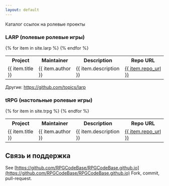 ```yaml
---
layout: default
---
```

Каталог ссылок на ролевые проекты

### LARP (полевые ролевые игры)

<table>
  <tr>
    <th>Project</th>
    <th>Maintainer</th>
    <th>Description</th>
    <th>Repo URL</th>
  </tr>
{% for item in site.larp %}
  <tr>
    <td>{{ item.title }}</td>
    <td>{{ item.author }}</td>
    <td>{{ item.description }} </td>
    <td><a href="{{ item.repo_url }}">{{ item.repo_url }}</a></td>
  </tr>
{% endfor %}
</table>

Другие: 
https://github.com/topics/larp

### tRPG (настольные ролевые игры)

<table>
  <tr>
    <th>Project</th>
    <th>Maintainer</th>
    <th>Description</th>
    <th>Repo URL</th>
  </tr>
{% for item in site.trpg %}
  <tr>
    <td>{{ item.title }}</td>
    <td>{{ item.author }}</td>
    <td>{{ item.description }} </td>
    <td><a href="{{ item.repo_url }}">{{ item.repo_url }}</a></td>
  </tr>
{% endfor %}
</table>


## Связь и поддержка

See [https://github.com/RPGCodeBase/RPGCodeBase.github.io](https://github.com/RPGCodeBase/RPGCodeBase.github.io)
Fork, commit, pull-request.
